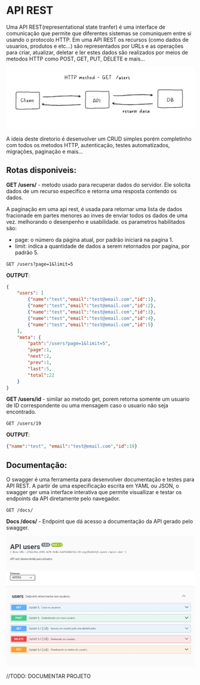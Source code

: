# API REST


Uma API REST(representational state tranfer) é uma interface de comunicação que permite
que diferentes sistemas se comuniquem entre si usando o protocolo HTTP. Em uma API REST os
recursos (como dados de usuarios, produtos e etc...) são  representados por URLs e as operações
para criar, atualizar, deletar e ler estes dados são realizados por meios de metodos HTTP 
como POST, GET, PUT, DELETE e mais...

![example](./public/assets/example.png)


A ideia deste diretorio é desenvolver um CRUD simples porém completinho com todos os metodos
HTTP, autenticação, testes automatizados, migrações, paginação e mais...



## Rotas disponiveis:


**GET /users/** - metodo usado para recuperar dados do servidor. Ele solicita dados de um recurso 
especifico e retorna uma resposta contendo os dados.

A paginação em uma api rest, é usada para retornar uma lista de dados fracionade em partes menores
ao inves de enviar todos os dados de uma vez. melhorando o desenpenho e usabilidade. os parametros
habilitados são:

- page: o número da página atual, por padrão iniciará na pagina 1.
- limit: indica a quantidade de dados a serem retornados por pagina, por  padrão 5.

```shell
GET /users?page=1&limit=5
```

**OUTPUT**:
```json
{ 
	"users": [
		{"name":"test","email":"test@email.com","id":1},
		{"name":"test","email":"test@email.com","id":2},
		{"name":"test","email":"test@email.com","id":3},
		{"name":"test","email":"test@email.com","id":4},
		{"name":"test","email":"test@email.com","id":5}
	],
	"meta": {
		"path":"/users?page=1&limit=5",
		"page":1,
		"next":2,
		"prev":1,
		"last":5,
		"total":22
	}
}
```

**GET /users/id** - similar ao metodo get, porem retorna somente um usuario de ID correspondente
ou uma mensagem caso o usuario não seja encontrado.

```curl
GET /users/19
```

**OUTPUT**:
```json
{"name":"test", "email":"test@email.com","id":19}
```

## Documentação:

O swagger é uma ferramenta para desenvolver documentação e testes para API REST. A partir
de uma especificação escrita em YAML ou JSON, o swagger ger uma interface interativa que
permite visuallizar e testar os endpoints da API diretamente pelo navegador.

```shell
GET /docs/
```

**Docs /docs/** - Endpoint que dá acesso a documentação da API gerado pelo swagger.

![api_docs](./public/assets/apidocs.jpg)

//TODO: DOCUMENTAR PROJETO